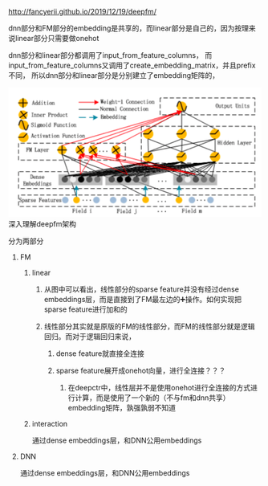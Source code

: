 <!--
 * @Author: your name
 * @Date: 2020-04-15 13:16:08
 * @LastEditTime: 2020-06-08 17:35:39
 * @LastEditors: Please set LastEditors
 * @Description: In User Settings Edit
 * @FilePath: /DeepCTR/视频笔记/deepfm.md
 -->
http://fancyerii.github.io/2019/12/19/deepfm/

dnn部分和FM部分的embedding是共享的，而linear部分是自己的，因为按理来说linear部分只需要做onehot

dnn部分和linear部分都调用了input_from_feature_columns， 而input_from_feature_columns又调用了create_embedding_matrix，并且prefix不同，
所以dnn部分和linear部分是分别建立了embedding矩阵的，

![image](pics/deepfm_struct.png)
深入理解deepfm架构

分为两部分

1. FM

    1. linear

        1. 从图中可以看出，线性部分的sparse feature并没有经过dense embeddings层，而是直接到了FM最左边的➕操作。如何实现把sparse feature进行加和的

        2. 线性部分其实就是原版的FM的线性部分，而FM的线性部分就是逻辑回归。而对于逻辑回归来说，
            
            1. dense feature就直接全连接
            2. sparse feature展开成onehot向量，进行全连接？？？
                
                1. 在deepctr中，线性层并不是使用onehot进行全连接的方式进行计算，而是使用了一个新的（不与fm和dnn共享）embedding矩阵，孰强孰弱不知道

    2. interaction

        通过dense embeddings层，和DNN公用embeddings
2. DNN

    通过dense embeddings层，和DNN公用embeddings